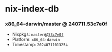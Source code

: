 # nix-index-db
### x86_64-darwin/master @ 240711.53c7e0f
- Nixpkgs: `master`@[`53c7e0f`](https://github.com/NixOS/nixpkgs/commit/53c7e0f1741f41820bff627fb14eb37c618de354)
- Platform: `x86_64-darwin`
- Timestamp: `20240711013254`
